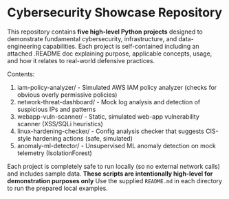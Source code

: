 # Cybersecurity Showcase Repository

This repository contains **five high-level Python projects** designed to demonstrate fundamental cybersecurity, infrastructure, and data-engineering capabilities. Each project is self-contained including an attached .README doc explaining purpose, applicable concepts, usage, and how it relates to real-world defensive practices.

Contents:
1. iam-policy-analyzer/ - Simulated AWS IAM policy analyzer (checks for obvious overly permissive policies)
2. network-threat-dashboard/ - Mock log analysis and detection of suspicious IPs and patterns
3. webapp-vuln-scanner/ - Static, simulated web-app vulnerability scanner (XSS/SQLi heuristics)
4. linux-hardening-checker/ - Config analysis checker that suggests CIS-style hardening actions (safe, simulated)
5. anomaly-ml-detector/ - Unsupervised ML anomaly detection on mock telemetry (IsolationForest)

Each project is completely safe to run locally (so no external network calls) and includes sample data. **These scripts are intentionally high-level for demonstration purposes only** Use the supplied `README.md` in each directory to run the prepared local examples.
